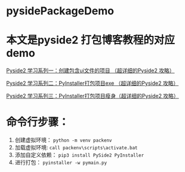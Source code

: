 # pysidePackageDemo
# 本文是pyside2 打包博客教程的对应demo

[Pyside2 学习系列一：创建包含ui文件的项目 （超详细的Pyside2 攻略）](https://blog.csdn.net/goldWave01/article/details/120157906) 

[Pyside2 学习系列二：PyInstaller打包项目exe （超详细的Pyside2 攻略）](https://blog.csdn.net/goldWave01/article/details/120454092)

[Pyside2 学习系列三：PyInstaller打包项目瘦身（超详细的Pyside2 攻略）](https://blog.csdn.net/goldWave01/article/details/120509125)


# 命令行步骤：

1. 创建虚拟环境： `python -m venv packenv`
2. 加载虚拟环境: `call packenv\scripts\activate.bat`
3. 添加自定义依赖： `pip3 install PySide2 PyInstaller`
4. 进行打包： `pyinstaller -w pymain.py`
